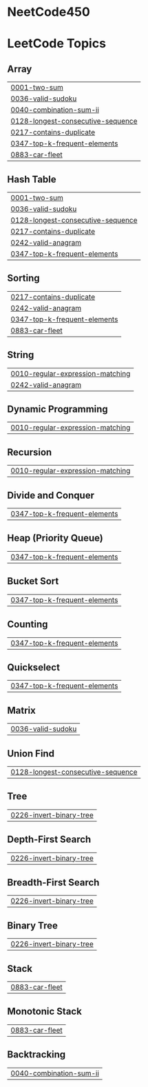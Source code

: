 # NeetCode450

<!---LeetCode Topics Start-->
# LeetCode Topics
## Array
|  |
| ------- |
| [0001-two-sum](https://github.com/byanaknoob/NeetCode450/tree/master/0001-two-sum) |
| [0036-valid-sudoku](https://github.com/byanaknoob/NeetCode450/tree/master/0036-valid-sudoku) |
| [0040-combination-sum-ii](https://github.com/byanaknoob/NeetCode450/tree/master/0040-combination-sum-ii) |
| [0128-longest-consecutive-sequence](https://github.com/byanaknoob/NeetCode450/tree/master/0128-longest-consecutive-sequence) |
| [0217-contains-duplicate](https://github.com/byanaknoob/NeetCode450/tree/master/0217-contains-duplicate) |
| [0347-top-k-frequent-elements](https://github.com/byanaknoob/NeetCode450/tree/master/0347-top-k-frequent-elements) |
| [0883-car-fleet](https://github.com/byanaknoob/NeetCode450/tree/master/0883-car-fleet) |
## Hash Table
|  |
| ------- |
| [0001-two-sum](https://github.com/byanaknoob/NeetCode450/tree/master/0001-two-sum) |
| [0036-valid-sudoku](https://github.com/byanaknoob/NeetCode450/tree/master/0036-valid-sudoku) |
| [0128-longest-consecutive-sequence](https://github.com/byanaknoob/NeetCode450/tree/master/0128-longest-consecutive-sequence) |
| [0217-contains-duplicate](https://github.com/byanaknoob/NeetCode450/tree/master/0217-contains-duplicate) |
| [0242-valid-anagram](https://github.com/byanaknoob/NeetCode450/tree/master/0242-valid-anagram) |
| [0347-top-k-frequent-elements](https://github.com/byanaknoob/NeetCode450/tree/master/0347-top-k-frequent-elements) |
## Sorting
|  |
| ------- |
| [0217-contains-duplicate](https://github.com/byanaknoob/NeetCode450/tree/master/0217-contains-duplicate) |
| [0242-valid-anagram](https://github.com/byanaknoob/NeetCode450/tree/master/0242-valid-anagram) |
| [0347-top-k-frequent-elements](https://github.com/byanaknoob/NeetCode450/tree/master/0347-top-k-frequent-elements) |
| [0883-car-fleet](https://github.com/byanaknoob/NeetCode450/tree/master/0883-car-fleet) |
## String
|  |
| ------- |
| [0010-regular-expression-matching](https://github.com/byanaknoob/NeetCode450/tree/master/0010-regular-expression-matching) |
| [0242-valid-anagram](https://github.com/byanaknoob/NeetCode450/tree/master/0242-valid-anagram) |
## Dynamic Programming
|  |
| ------- |
| [0010-regular-expression-matching](https://github.com/byanaknoob/NeetCode450/tree/master/0010-regular-expression-matching) |
## Recursion
|  |
| ------- |
| [0010-regular-expression-matching](https://github.com/byanaknoob/NeetCode450/tree/master/0010-regular-expression-matching) |
## Divide and Conquer
|  |
| ------- |
| [0347-top-k-frequent-elements](https://github.com/byanaknoob/NeetCode450/tree/master/0347-top-k-frequent-elements) |
## Heap (Priority Queue)
|  |
| ------- |
| [0347-top-k-frequent-elements](https://github.com/byanaknoob/NeetCode450/tree/master/0347-top-k-frequent-elements) |
## Bucket Sort
|  |
| ------- |
| [0347-top-k-frequent-elements](https://github.com/byanaknoob/NeetCode450/tree/master/0347-top-k-frequent-elements) |
## Counting
|  |
| ------- |
| [0347-top-k-frequent-elements](https://github.com/byanaknoob/NeetCode450/tree/master/0347-top-k-frequent-elements) |
## Quickselect
|  |
| ------- |
| [0347-top-k-frequent-elements](https://github.com/byanaknoob/NeetCode450/tree/master/0347-top-k-frequent-elements) |
## Matrix
|  |
| ------- |
| [0036-valid-sudoku](https://github.com/byanaknoob/NeetCode450/tree/master/0036-valid-sudoku) |
## Union Find
|  |
| ------- |
| [0128-longest-consecutive-sequence](https://github.com/byanaknoob/NeetCode450/tree/master/0128-longest-consecutive-sequence) |
## Tree
|  |
| ------- |
| [0226-invert-binary-tree](https://github.com/byanaknoob/NeetCode450/tree/master/0226-invert-binary-tree) |
## Depth-First Search
|  |
| ------- |
| [0226-invert-binary-tree](https://github.com/byanaknoob/NeetCode450/tree/master/0226-invert-binary-tree) |
## Breadth-First Search
|  |
| ------- |
| [0226-invert-binary-tree](https://github.com/byanaknoob/NeetCode450/tree/master/0226-invert-binary-tree) |
## Binary Tree
|  |
| ------- |
| [0226-invert-binary-tree](https://github.com/byanaknoob/NeetCode450/tree/master/0226-invert-binary-tree) |
## Stack
|  |
| ------- |
| [0883-car-fleet](https://github.com/byanaknoob/NeetCode450/tree/master/0883-car-fleet) |
## Monotonic Stack
|  |
| ------- |
| [0883-car-fleet](https://github.com/byanaknoob/NeetCode450/tree/master/0883-car-fleet) |
## Backtracking
|  |
| ------- |
| [0040-combination-sum-ii](https://github.com/byanaknoob/NeetCode450/tree/master/0040-combination-sum-ii) |
<!---LeetCode Topics End-->